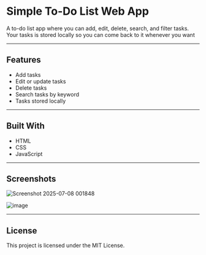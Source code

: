 # Simple To-Do List Web App

A to-do list app where you can add, edit, delete, search, and filter tasks. Your tasks is stored locally so you can come back to it whenever you want

---

## Features

- Add tasks  
- Edit or update tasks  
- Delete tasks  
- Search tasks by keyword  
- Tasks stored locally

---

## Built With

- HTML  
- CSS  
- JavaScript

---

## Screenshots
![Screenshot 2025-07-08 001848](https://github.com/user-attachments/assets/7ed043f7-2724-4cff-8676-40c4a48adb78)

![image](https://github.com/user-attachments/assets/18ed4015-87d6-4bb8-988b-d28cd6ad9df3)

---

## License

This project is licensed under the MIT License.
